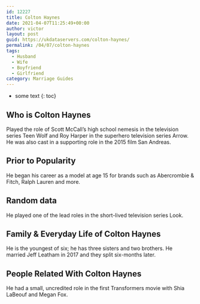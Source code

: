 ```yaml
---
id: 12227
title: Colton Haynes
date: 2021-04-07T11:25:49+00:00
author: victor
layout: post
guid: https://ukdataservers.com/colton-haynes/
permalink: /04/07/colton-haynes
tags:
  - Husband
  - Wife
  - Boyfriend
  - Girlfriend
category: Marriage Guides
---
```


* some text
{: toc}


## Who is Colton Haynes



Played the role of Scott McCall&#8217;s high school nemesis in the television series Teen Wolf and Roy Harper in the superhero television series Arrow. He was also cast in a supporting role in the 2015 film San Andreas. 

                
                
                
## Prior to Popularity



He began his career as a model at age 15 for brands such as Abercrombie & Fitch, Ralph Lauren and more. 

                
                
                
## Random data



He played one of the lead roles in the short-lived television series Look. 

                
                
                
## Family & Everyday Life of Colton Haynes



He is the youngest of six; he has three sisters and two brothers. He married Jeff Leatham in 2017 and they split six-months later. 

                
                
                
## People Related With Colton Haynes



He had a small, uncredited role in the first Transformers movie with Shia LaBeouf and Megan Fox. 

                
              
            
          
          
          